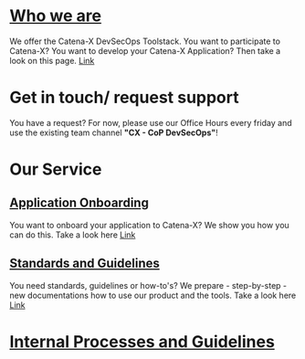 # [Who we are](whoweare.md)
We offer the Catena-X DevSecOps Toolstack. You want to participate to Catena-X? You want to develop your Catena-X Application? Then take a look on this page. [Link](whoweare.md)

# Get in touch/ request support
You have a request? For now, please use our Office Hours every friday and use the existing team channel **"CX - CoP DevSecOps"**! 

# Our Service
## [Application Onboarding](Service_onboarding.md)
You want to onboard your application to Catena-X? We show you how you can do this. Take a look here [Link](Service_onboarding.md)
## [Standards and Guidelines](Service_standards.md)
You need standards, guidelines or how-to's? We prepare - step-by-step - new documentations how to use our product and the tools. Take a look here [Link](Service_standards.md)

# [Internal Processes and Guidelines](Internal.md)
